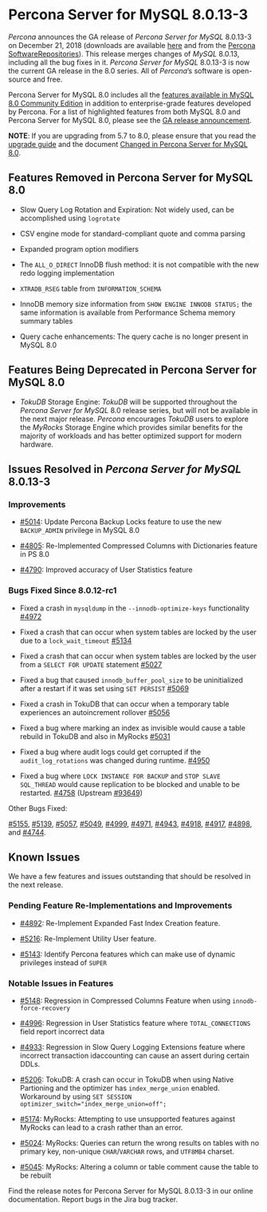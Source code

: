 # Percona Server for MySQL 8.0.13-3

*Percona* announces the GA release of *Percona Server for MySQL* 8.0.13-3 on December 21, 2018
(downloads are available [here](https://www.percona.com/downloads/Percona-Server-8.0/) and from the [Percona
SoftwareRepositories](https://www.percona.com/doc/percona-server/8.0/installation.html#installing-from-binaries)).
This release merges changes of *MySQL* 8.0.13, including all the bug fixes in
it. *Percona Server for MySQL* 8.0.13-3 is now the current GA release in the 8.0
series. All of *Percona*’s software is open-source and free.

Percona Server for MySQL 8.0 includes all the [features available in MySQL 8.0
Community Edition](https://dev.mysql.com/doc/refman/8.0/en/mysql-nutshell.html) in addition to
enterprise-grade features developed by Percona.  For a list of
highlighted features from both MySQL 8.0 and Percona Server for MySQL 8.0,
please see the [GA release announcement](https://www.percona.com/blog/2018/12/21/announcing-general-availability-of-percona-server-for-mysql-8-0/).

**NOTE**: If you are upgrading from 5.7 to 8.0, please ensure that you read the
[upgrade guide](https://docs.percona.com/percona-server/8.0/upgrade.html) and the
document [Changed in Percona Server for MySQL 8.0](https://www.percona.com/doc/percona-server/8.0/changed_in_version.html).

## Features Removed in Percona Server for MySQL 8.0


* Slow Query Log Rotation and Expiration: Not widely used, can be accomplished
using `logrotate`


* CSV engine mode for standard-compliant quote and comma parsing


* Expanded program option modifiers


* The `ALL_O_DIRECT` InnoDB flush method: it is not compatible with the
new redo logging implementation


* `XTRADB_RSEG` table from `INFORMATION_SCHEMA`


* InnoDB memory size information from `SHOW ENGINE INNODB STATUS;` the
same information is available from Performance Schema memory summary
tables


* Query cache enhancements: The query cache is no longer present in
MySQL 8.0

## Features Being Deprecated in Percona Server for MySQL 8.0


* *TokuDB* Storage Engine: *TokuDB* will be supported throughout the *Percona Server for MySQL* 8.0 release series, but will not be available in the next major
release. *Percona* encourages *TokuDB* users to explore the *MyRocks* Storage
Engine which provides similar benefits for the majority of workloads and has
better optimized support for modern hardware.

## Issues Resolved in *Percona Server for MySQL* 8.0.13-3

### Improvements


* [#5014](https://jira.percona.com/browse/PS-5014): Update Percona Backup Locks feature to use the new `BACKUP_ADMIN`
privilege in MySQL 8.0


* [#4805](https://jira.percona.com/browse/PS-4805): Re-Implemented Compressed Columns with Dictionaries feature in PS 8.0


* [#4790](https://jira.percona.com/browse/PS-4790): Improved accuracy of User Statistics feature

### Bugs Fixed Since 8.0.12-rc1


* Fixed a crash in `mysqldump` in the `--innodb-optimize-keys`
functionality [#4972](https://jira.percona.com/browse/PS-4972)


* Fixed a crash that can occur when system tables are locked by the
user due to a `lock_wait_timeout` [#5134](https://jira.percona.com/browse/PS-5134)


* Fixed a crash that can occur when system tables are locked by the
user from a `SELECT FOR UPDATE` statement [#5027](https://jira.percona.com/browse/PS-5027)


* Fixed a bug that caused `innodb_buffer_pool_size` to be
uninitialized after a restart if it was set using `SET PERSIST` [#5069](https://jira.percona.com/browse/PS-5069)


* Fixed a crash in TokuDB that can occur when a temporary table
experiences an autoincrement rollover [#5056](https://jira.percona.com/browse/PS-5056)


* Fixed a bug where marking an index as invisible would cause a table
rebuild in TokuDB and also in MyRocks [#5031](https://jira.percona.com/browse/PS-5031)


* Fixed a bug where audit logs could get corrupted if the
`audit_log_rotations` was changed during runtime. [#4950](https://jira.percona.com/browse/PS-4950)


* Fixed a bug where `LOCK INSTANCE FOR BACKUP` and
`STOP SLAVE SQL_THREAD` would cause replication to be blocked and
unable to be restarted. [#4758](https://jira.percona.com/browse/PS-4758) (Upstream [#93649](http://bugs.mysql.com/bug.php?id=93649))

Other Bugs Fixed:

[#5155](https://jira.percona.com/browse/PS-5155), [#5139](https://jira.percona.com/browse/PS-5139), [#5057](https://jira.percona.com/browse/PS-5057), [#5049](https://jira.percona.com/browse/PS-5049), [#4999](https://jira.percona.com/browse/PS-4999), [#4971](https://jira.percona.com/browse/PS-4971),
[#4943](https://jira.percona.com/browse/PS-4943), [#4918](https://jira.percona.com/browse/PS-4918), [#4917](https://jira.percona.com/browse/PS-4917), [#4898](https://jira.percona.com/browse/PS-4898), and [#4744](https://jira.percona.com/browse/PS-4744).

## Known Issues

We have a few features and issues outstanding that should be resolved in the
next release.

### Pending Feature Re-Implementations and Improvements


* [#4892](https://jira.percona.com/browse/PS-4892): Re-Implement Expanded Fast Index Creation feature.


* [#5216](https://jira.percona.com/browse/PS-5216): Re-Implement Utility User feature.


* [#5143](https://jira.percona.com/browse/PS-5143): Identify Percona features which can make use of dynamic privileges instead of `SUPER`

### Notable Issues in Features


* [#5148](https://jira.percona.com/browse/PS-5148): Regression in Compressed Columns Feature when using `innodb-force-recovery`


* [#4996](https://jira.percona.com/browse/PS-4996): Regression in User Statistics feature where `TOTAL_CONNECTIONS` field report incorrect data


* [#4933](https://jira.percona.com/browse/PS-4933): Regression in  Slow Query Logging Extensions feature where incorrect transaction idaccounting can cause an assert during certain DDLs.


* [#5206](https://jira.percona.com/browse/PS-5206): TokuDB: A crash can occur in TokuDB when using Native Partioning and the optimizer has `index_merge_union` enabled. Workaround by using `SET SESSION optimizer_switch="index_merge_union=off";`


* [#5174](https://jira.percona.com/browse/PS-5174): MyRocks: Attempting to use unsupported features against MyRocks can lead to a crash rather than an error.


* [#5024](https://jira.percona.com/browse/PS-5024): MyRocks: Queries can return the wrong results on tables with no primary key, non-unique `CHAR`/`VARCHAR` rows, and `UTF8MB4` charset.


* [#5045](https://jira.percona.com/browse/PS-5045): MyRocks: Altering a column or table comment cause the table to be rebuilt

Find the release notes for Percona Server for MySQL 8.0.13-3 in our online documentation. Report bugs in the Jira bug tracker.
